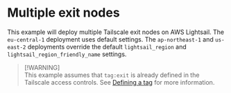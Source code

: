 # Multiple exit nodes

This example will deploy multiple Tailscale exit nodes on AWS Lightsail. The `eu-central-1` deployment uses default settings. The `ap-northeast-1` and `us-east-2` deployments override the default `lightsail_region` and `lightsail_region_friendly_name` settings.

> [!WARNING]\
> This example assumes that `tag:exit` is already defined in the Tailscale access controls. See [Defining a tag](https://tailscale.com/kb/1068/acl-tags#defining-a-tag) for more information.
